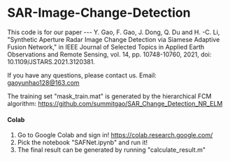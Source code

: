 # SAR-Image-Change-Detection
 
This code is for our paper --- Y. Gao, F. Gao, J. Dong, Q. Du and H. -C. Li, "Synthetic Aperture Radar Image Change Detection via Siamese Adaptive Fusion Network," 
in IEEE Journal of Selected Topics in Applied Earth Observations and Remote Sensing, vol. 14, pp. 10748-10760, 2021, doi: 10.1109/JSTARS.2021.3120381.

If you have any questions, please contact us. Email: gaoyunhao128@163.com

The training set "mask_train.mat" is generated by the hierarchical FCM algorithm: https://github.com/summitgao/SAR_Change_Detection_NR_ELM

#### Colab

1. Go to Google Colab and sign in!  https://colab.research.google.com/
2. Pick the notebook "SAFNet.ipynb" and run it! 
4. The final result can be generated by running "calculate_result.m"
